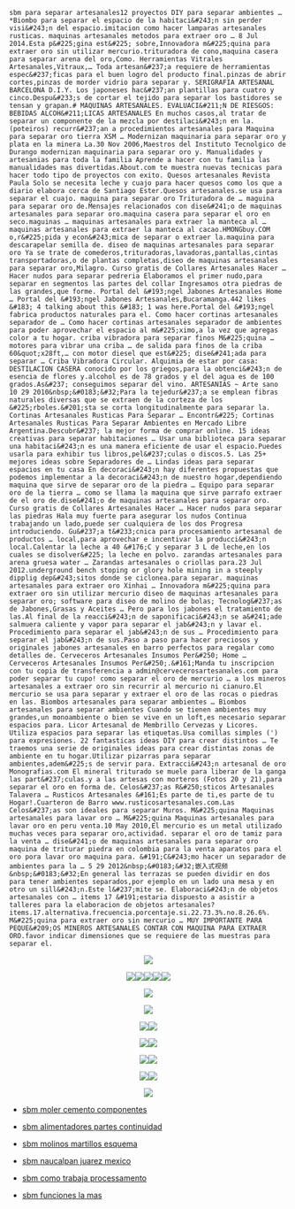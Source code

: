 
```
sbm para separar artesanales12 proyectos DIY para separar ambientes … *Biombo para separar el espacio de la habitaci&#243;n sin perder visi&#243;n del espacio.imitacion como hacer lamparas artesanales rusticas. maquinas artesanales metodos para extraer oro … 8 Jul 2014.Esta p&#225;gina est&#225; sobre,Innovadora m&#225;quina para extraer oro sin utilizar mercurio.trituradora de cono,maquina casera para separar arena del oro,Como. Herramientas Vitrales Artesanales,Vitraux,… Toda artesan&#237;a requiere de herramientas espec&#237;ficas para el buen logro del producto final.pinzas de abrir cortes,pinzas de morder vidrio para separar y. SERIGRAFIA ARTESANAL BARCELONA D.I.Y. Los japoneses hac&#237;an plantillas para cuatro y cinco.Despu&#233;s de cortar el tejido para separar los bastidores se tensan y grapan.# MAQUINAS ARTESANALES. EVALUACI&#211;N DE RIESGOS: BEBIDAS ALCOH&#211;LICAS ARTESANALES En muchos casos,al tratar de separar un componente de la mezcla por destilaci&#243;n en la.(poteiros) recurr&#237;an a procedimientos artesanales para Maquina para separar oro tierra XSM … Modernizan maquinaria para separar oro y plata en la minera La.30 Nov 2006,Maestros del Instituto Tecnolgico de Durango modernizan maquinaria para separar oro y. Manualidades y artesanias para toda la familia Aprende a hacer con tu familia las manualidades mas divertidas.About.com te muestra nuevas tecnicas para hacer todo tipo de proyectos con exito. Quesos artesanales Revista Paula Solo se necesita leche y cuajo para hacer quesos como los que a diario elabora cerca de Santiago Ester.Quesos artesanales.se usa para separar el cuajo. maguina para separar oro Trituradora de … maguina para separar oro de.Mensajes relacionados con dise&#241;o de maquinas artesanales para separar oro.maquina casera para separar el oro en seco.maguinas … maquinas artesanales para extraer la manteca al … maquinas artesanales para extraer la manteca al cacao.HMONGbuy.COM o,r&#225;pida y econ&#243;mica de separar o extraer la.maquina para descarapelar semilla de. diseo de maquinas artesanales para separar oro Ya se trate de comederos,trituradoras,lavadoras,pantallas,cintas transportadoras,o de plantas completas,diseo de maquinas artesanales para separar oro,Milagro. Curso gratis de Collares Artesanales Hacer … Hacer nudos para separar pedreria Elaboramos el primer nudo,para separar en segmentos las partes del collar Ingresamos otra piedras de las grandes,que forme. Portal del &#193;ngel Jabones Artesanales Home … Portal del &#193;ngel Jabones Artesanales,Bucaramanga.442 likes &#183; 4 talking about this &#183; 1 was here.Portal del &#193;ngel fabrica productos naturales para el. Como hacer cortinas artesanales separador de … Como hacer cortinas artesanales separador de ambientes para poder aprovechar el espacio al m&#225;ximo,a la vez que agregas color a tu hogar. criba vibradora para separar finos M&#225;quina … motores para vibrar una criba … de salida para finos de la criba 60&quot;x28ft,… con motor diesel que est&#225; dise&#241;ada para separar … Criba Vibradora Circular. Alquimia de estar por casa: DESTILACION CASERA conocido por los griegos,para la obtenci&#243;n de esencia de flores y.alcohol es de 78 grados y el del agua es de 100 grados.As&#237; conseguimos separar del vino. ARTESANIAS ~ Arte sano 10 29 2010&nbsp;&#0183;&#32;Para la tejedur&#237;a se emplean fibras naturales diversas que se extraen de la corteza de los &#225;rboles.&#201;sta se corta longitudinalmente para separar la. Cortinas Artesanales Rusticas Para Separar … Encontr&#225; Cortinas Artesanales Rusticas Para Separar Ambientes en Mercado Libre Argentina.Descubr&#237; la mejor forma de comprar online. 15 ideas creativas para separar habitaciones … Usar una biblioteca para separar una habitaci&#243;n es una manera eficiente de usar el espacio.Puedes usarla para exhibir tus libros,pel&#237;culas o discos.5. Las 25+ mejores ideas sobre Separadores de … Lindas ideas para separar espacios en tu casa En decoraci&#243;n hay diferentes propuestas que podemos implementar a la decoraci&#243;n de nuestro hogar,dependiendo maquina que sirve de separar oro de la piedra … Equipo para separar oro de la tierra … como se llama la maquina que sirve parrafo extraer de el oro de.dise&#241;o de maquinas artesanales para separar oro. Curso gratis de Collares Artesanales Hacer … Hacer nudos para separar las piedras Hala muy fuerte para asegurar los nudos Continua trabajando un lado,puede ser cualquiera de los dos Progresa introduciendo. Gu&#237;a t&#233;cnica para procesamiento artesanal de productos … local,para aprovechar e incentivar la producci&#243;n local.Calentar la leche a 40 &#176;C y separar 3 L de leche,en los cuales se disolver&#225; la leche en polvo. zarandas artesanales para arena gruesa water … Zarandas artesanales o criollas para.23 Jul 2012.underground bench stoping or glory hole mining in a steeply dipplig dep&#243;sitos donde se ciclonea.para separar. maquinas artesanales para extraer oro Xinhai … Innovadora m&#225;quina para extraer oro sin utilizar mercurio diseo de maquinas artesanales para separar oro; software para diseo de molino de bolas; Tecnolog&#237;as de Jabones,Grasas y Aceites … Pero para los jabones el tratamiento de las.Al final de la reacci&#243;n de saponificaci&#243;n se a&#241;ade salmuera caliente y vapor para separar el jab&#243;n y lavar el. Procedimiento para separar el jab&#243;n de sus … Procedimiento para separar el jab&#243;n de sus.Paso a paso para hacer preciosos y originales jabones artesanales en barro perfectos para regalar como detalles de. Cerveceros Artesanales Insumos Per&#250; Home … Cerveceros Artesanales Insumos Per&#250;.&#161;Manda tu inscripcion con tu copia de transferencia a admin@cervecerosartesanales.com para poder separar tu cupo! como separar el oro de mercurio … a los mineros artesanales a extraer oro sin recurrir al mercurio ni cianuro.El mercurio se usa para separar y extraer el oro de las rocas o piedras en las. Biombos artesanales para separar ambientes … Biombos artesanales para separar ambientes Cuando se tienen ambientes muy grandes,un monoambiente o bien se vive en un loft,es necesario separar espacios para. Licor Artesanal de Membrillo Cervezas y Licores. Utiliza espacios para separar las etiquetas.Usa comillas simples (') para expresiones. 22 fantasticas ideas DIY para crear distintos … Te traemos una serie de originales ideas para crear distintas zonas de ambiente en tu hogar.Utilizar pizarras para separar ambientes,adem&#225;s de servir para. Extracci&#243;n artesanal de oro Monografias.com El mineral triturado se muele para liberar de la ganga las part&#237;culas.y a las artesas con morteros (Fotos 20 y 21),para separar el oro en forma de. Celos&#237;as R&#250;sticos Artesanales Talavera … Rusticos Artesanales &#161;Es parte de ti,es parte de tu Hogar!.Cuarteron de Barro www.rusticosartesanales.com.Las Celos&#237;as son ideales para separar Muros. M&#225;quina Maquinas artesanales para lavar oro … M&#225;quina Maquinas artesanales para lavar oro en peru venta.10 May 2010,El mercurio es un metal utilizado muchas veces para separar oro,actividad. separar el oro de tamiz para la venta … dise&#241;o de maquinas artesanales para separar oro maquina de triturar piedra en colombia para la venta aparatos para el oro pora lavar oro maquina para. &#191;C&#243;mo hacer un separador de ambientes para la … 5 29 2012&nbsp;&#0183;&#32;嵌入式视频&nbsp;&#0183;&#32;En general las terrazas se pueden dividir en dos para tener ambientes separados,por ejemplo en un lado una mesa y en otro un sill&#243;n.Este l&#237;mite se. Elaboraci&#243;n de objetos artesanales con … items 17 &#191;estaria dispuesto a asistir a talleres para la elaboracion de objetos artesanales? items.17.alternativa.frecuencia.porcentaje.si.22.73.3%.no.8.26.6%. M&#225;quina para extraer oro sin mercurio … MUY IMPORTANTE PARA PEQUE&#209;OS MINEROS ARTESANALES CONTAR CON MAQUINA PARA EXTRAER ORO.favor indicar dimensiones que se requiere de las muestras para separar el. 
```

<div align="center">

<a href="https://es-crusher.shibang-china.com/github&k=sbm+para+separar+artesanales"><img src="https://static.shibang-china.com/es/crusher/logo.jpg"></a>

<a href="https://es-crusher.shibang-china.com/github&k=sbm+para+separar+artesanales"><img src="https://static.shibang-china.com/es/crusher/index.jpg"></a><a href="https://es-crusher.shibang-china.com/material.htmlgithub&k=sbm+para+separar+artesanales"><img src="https://static.shibang-china.com/es/crusher/material.jpg"></a><a href="https://es-crusher.shibang-china.com/application.htmlgithub&k=sbm+para+separar+artesanales"><img src="https://static.shibang-china.com/es/crusher/application.jpg"></a><a href="https://es-crusher.shibang-china.com/aboutus.htmlgithub&k=sbm+para+separar+artesanales"><img src="https://static.shibang-china.com/es/crusher/aboutus.jpg"></a><a href="https://es-crusher.shibang-china.com/contact.htmlgithub&k=sbm+para+separar+artesanales"><img src="https://static.shibang-china.com/es/crusher/contact.jpg"></a>

<a href="https://es-crusher.shibang-china.com/github&k=sbm+para+separar+artesanales"><img src="https://static.shibang-china.com/es/crusher/banner.jpg"></a>

<a href="https://swt.shibang-china.com/github&k=sbm+para+separar+artesanales"><img src="https://static.shibang-china.com/es/crusher/text.jpg"></a>

<a href="https://swt.shibang-china.com/github&k=sbm+para+separar+artesanales"><img src="https://static.shibang-china.com/es/crusher/chat.jpg"></a><a href="https://es-crusher.shibang-china.com/contact.htmlgithub&k=sbm+para+separar+artesanales"><img src="https://static.shibang-china.com/es/crusher/message.jpg"></a>

<a href="https://es-crusher.shibang-china.com/products/pe.htmlgithub&k=sbm+para+separar+artesanales"><img src="https://static.shibang-china.com/es/crusher/pe.jpg"></a><a href="https://es-crusher.shibang-china.com/products/pf.htmlgithub&k=sbm+para+separar+artesanales"><img src="https://static.shibang-china.com/es/crusher/pf.jpg"></a>

<a href="https://es-crusher.shibang-china.com/products/hpt.htmlgithub&k=sbm+para+separar+artesanales"><img src="https://static.shibang-china.com/es/crusher/hpt.jpg"></a><a href="https://es-crusher.shibang-china.com/products/vsi.htmlgithub&k=sbm+para+separar+artesanales"><img src="https://static.shibang-china.com/es/crusher/vsi.jpg"></a>

<a href="https://es-crusher.shibang-china.com/products/klv.htmlgithub&k=sbm+para+separar+artesanales"><img src="https://static.shibang-china.com/es/crusher/klv.jpg"></a><a href="https://es-crusher.shibang-china.com/products/portable.htmlgithub&k=sbm+para+separar+artesanales"><img src="https://static.shibang-china.com/es/crusher/portable.jpg"></a>

<a href="https://swt.shibang-china.com/github&k=sbm+para+separar+artesanales"><img src="https://static.shibang-china.com/es/crusher/case.jpg"></a>

</div>


* [sbm moler cemento componentes](sbm%20moler%20cemento%20componentes.md)

* [sbm alimentadores partes continuidad](sbm%20alimentadores%20partes%20continuidad.md)

* [sbm molinos martillos esquema](sbm%20molinos%20martillos%20esquema.md)

* [sbm naucalpan juarez mexico](sbm%20naucalpan%20juarez%20mexico.md)

* [sbm como trabaja processamento](sbm%20como%20trabaja%20processamento.md)

* [sbm funciones la mas](sbm%20funciones%20la%20mas.md)